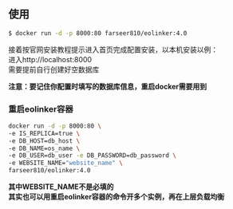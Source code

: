 ## 使用
```sh
$ docker run -d -p 8000:80 farseer810/eolinker:4.0
```

接着按官网安装教程提示进入首页完成配置安装，以本机安装以例：   
进入http://localhost:8000   
需要提前自行创建好空数据库   
    
**注意：要记住你配置时填写的数据库信息，重启docker需要用到**

### 重启eolinker容器
```sh
docker run -d -p 8000:80 \
-e IS_REPLICA=true \
-e DB_HOST=db_host \
-e DB_NAME=os_name \
-e DB_USER=db_user -e DB_PASSWORD=db_password \
-e WEBSITE_NAME="website_name" \
farseer810/eolinker:4.0
```
**其中WEBSITE_NAME不是必填的**    
**其实也可以用重启eolinker容器的命令开多个实例，再在上层负载均衡**